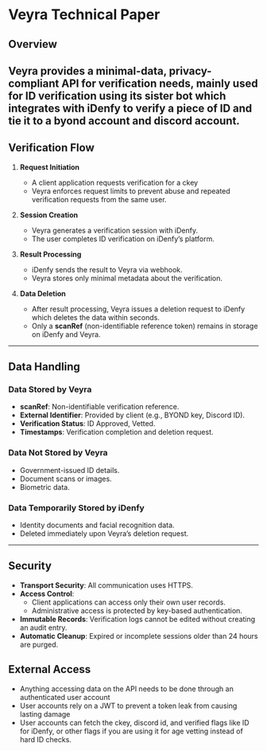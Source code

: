# Veyra Technical Paper

## Overview
**Veyra** provides a minimal-data, privacy-compliant API for verification needs, mainly used for ID verification using its sister bot which integrates with **iDenfy** to verify a piece of ID and tie it to a byond account and discord account.
---

## Verification Flow

1. **Request Initiation**
   - A client application requests verification for a ckey
   - Veyra enforces request limits to prevent abuse and repeated verification requests from the same user.

2. **Session Creation**
   - Veyra generates a verification session with iDenfy.
   - The user completes ID verification on iDenfy’s platform.

3. **Result Processing**
   - iDenfy sends the result to Veyra via webhook.
   - Veyra stores only minimal metadata about the verification.

4. **Data Deletion**
   - After result processing, Veyra issues a deletion request to iDenfy which deletes the data within seconds.
   - Only a **scanRef** (non-identifiable reference token) remains in storage on iDenfy and Veyra.

---

## Data Handling

### Data Stored by Veyra
- **scanRef**: Non-identifiable verification reference.
- **External Identifier**: Provided by client (e.g., BYOND key, Discord ID).
- **Verification Status**: ID Approved, Vetted.
- **Timestamps**: Verification completion and deletion request.

### Data Not Stored by Veyra
- Government-issued ID details.
- Document scans or images.
- Biometric data.

### Data Temporarily Stored by iDenfy
- Identity documents and facial recognition data.
- Deleted immediately upon Veyra’s deletion request.

---

## Security

- **Transport Security**: All communication uses HTTPS.
- **Access Control**:
  - Client applications can access only their own user records.
  - Administrative access is protected by key-based authentication.
- **Immutable Records**: Verification logs cannot be edited without creating an audit entry.
- **Automatic Cleanup**: Expired or incomplete sessions older than 24 hours are purged.


## External Access
- Anything accessing data on the API needs to be done through an authenticated user account
- User accounts rely on a JWT to prevent a token leak from causing lasting damage
- User accounts can fetch the ckey, discord id, and verified flags like ID for iDenfy, or other flags if you are using it for age vetting instead of hard ID checks.
